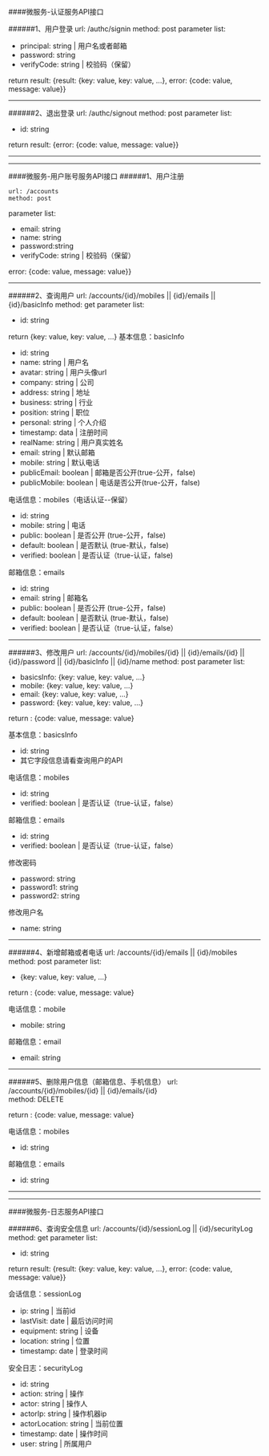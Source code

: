 ####微服务-认证服务API接口

######1、用户登录
	url: /authc/signin
	method: post
parameter list:

- principal: string		|	用户名或者邮箱
- password: string
- verifyCode: string		|	校验码（保留）

return result:	{result: {key: value, key: value, ...}, error: {code: value, message: value}}

- - - -
######2、退出登录
	url: /authc/signout	
	method: post
parameter list:

- id: string

return result:	{error: {code: value, message: value}}

- - - -
- - - -

####微服务-用户账号服务API接口
######1、用户注册

	url: /accounts	
	method: post
parameter list:

- email: string
- name: string
- password:string
- verifyCode: string		|	校验码（保留）


error: {code: value, message: value}}

- - - -

######2、查询用户
	url: /accounts/{id}/mobiles || {id}/emails || {id}/basicInfo
	method: get
parameter list:

- id: string

return {key: value, key: value, ...}
基本信息：basicInfo

- id: string
- name: string	|	用户名
- avatar: string	|	用户头像url
- company: string	|	公司
- address: string	|	地址
- business: string	|	行业
- position: string	|	职位
- personal: string	|	个人介绍
- timestamp: data	|	注册时间
- realName: string	|	用户真实姓名
- email: string		|	默认邮箱
- mobile: string	   |	默认电话
- publicEmail: boolean 	|	邮箱是否公开(true-公开，false)
- publicMobile: boolean	|	电话是否公开(true-公开，false)

电话信息：mobiles（电话认证--保留）

- id: string
- mobile: string	|	电话
- public: boolean | 是否公开 (true-公开，false)
- default: boolean | 是否默认 (true-默认，false)
- verified: boolean 		|		是否认证（true-认证，false)

邮箱信息：emails

- id: string
- email: string	|	邮箱名
- public: boolean | 是否公开 (true-公开，false)
- default: boolean | 是否默认 (true-默认，false)
- verified: boolean	|	是否认证（true-认证，false）

- - - -

######3、修改用户
	url: /accounts/{id}/mobiles/{id} || {id}/emails/{id} || {id}/password || {id}/basicInfo	|| {id}/name method: post
parameter list:

- basicsInfo: {key: value, key: value, ...}
- mobile: {key: value, key: value, ...}
- email: {key: value, key: value, ...}
- password: {key: value, key: value, ...}

return : {code: value, message: value}

基本信息：basicsInfo

- id: string
- 其它字段信息请看查询用户的API

电话信息：mobiles

- id: string
- verified: boolean	|	是否认证（true-认证，false）

邮箱信息：emails

- id: string
- verified: boolean	|	是否认证（true-认证，false）

修改密码

- password: string
- password1: string
- password2: string

修改用户名

- name: string

- - - -

######4、新增邮箱或者电话
	url: /accounts/{id}/emails || {id}/mobiles
	method: post
parameter list:

- {key: value, key: value, ...}

return : {code: value, message: value}

电话信息：mobile

- mobile: string

邮箱信息：email

- email: string

- - - -

######5、删除用户信息（邮箱信息、手机信息）
	url: /accounts/{id}/mobiles/{id} || {id}/emails/{id}  
	method: DELETE

return : {code: value, message: value}

电话信息：mobiles

- id: string

邮箱信息：emails

- id: string

- - - -
- - - -

####微服务-日志服务API接口

######6、查询安全信息
	url: /accounts/{id}/sessionLog	|| {id}/securityLog
	method: get
parameter list:

- id: string

return result:	{result: {key: value, key: value, ...}, error: {code: value, message: value}}

会话信息：sessionLog

- ip: string	|	当前id
- lastVisit: date	|	最后访问时间
- equipment: string		|	设备
- location: string		|	位置
- timestamp: date		|	登录时间

安全日志：securityLog

- id: string
- action: string	|	操作
- actor: string		|	操作人
- actorIp: string		|	操作机器ip
- actorLocation: string		|	当前位置
- timestamp: date		|	操作时间
- user: string		|	所属用户
